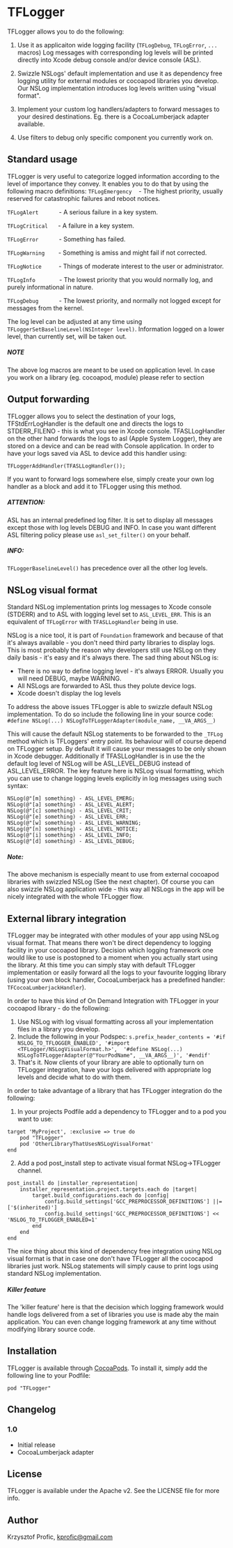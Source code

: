 # TFLogger

TFLogger allows you to do the following:

1. Use it as applicaiton wide logging facility (`TFLogDebug`, `TFLogError`, `...` macros)
Log messages with corresponding log levels will be printed directly into Xcode debug console and/or device console (ASL).

2. Swizzle NSLogs' default implementation and use it as dependency free logging utility for external modules or cocoapod libraries you develop.
Our NSLog implementation introduces log levels written using "visual format".

3. Implement your custom log handlers/adapters to forward messages to your desired destinations.
Eg. there is a CocoaLumberjack adapter available.

4. Use filters to debug only specific component you currently work on.

## Standard usage


TFLogger is very useful to categorize logged information according to the level of importance they convey. It enables you to do that by using the following macro definitions:
`TFLogEmergency` &nbsp;&nbsp;&nbsp;- The highest priority, usually reserved for catastrophic failures and reboot notices.

`TFLogAlert` &nbsp;&nbsp;&nbsp;&nbsp;&nbsp;&nbsp;&nbsp;&nbsp;&nbsp;&nbsp;&nbsp;-  A serious failure in a key system.

`TFLogCritical` &nbsp;&nbsp;&nbsp;&nbsp;&nbsp;- A failure in a key system.

`TFLogError` &nbsp;&nbsp;&nbsp;&nbsp;&nbsp;&nbsp;&nbsp;&nbsp;&nbsp;&nbsp;&nbsp;- Something has failed.

`TFLogWarning` &nbsp;&nbsp;&nbsp;&nbsp;&nbsp;&nbsp;&nbsp;- Something is amiss and might fail if not corrected.

`TFLogNotice` &nbsp;&nbsp;&nbsp;&nbsp;&nbsp;&nbsp;&nbsp;&nbsp;&nbsp;- Things of moderate interest to the user or administrator.

`TFLogInfo` &nbsp;&nbsp;&nbsp;&nbsp;&nbsp;&nbsp;&nbsp;&nbsp;&nbsp;&nbsp;&nbsp;&nbsp;&nbsp;- The lowest priority that you would normally log, and purely informational in nature.

`TFLogDebug` &nbsp;&nbsp;&nbsp;&nbsp;&nbsp;&nbsp;&nbsp;&nbsp;&nbsp;&nbsp;&nbsp;- The lowest priority, and normally not logged except for messages from the kernel. 


The log level can be adjusted at any time using `TFLoggerSetBaselineLevel(NSInteger level)`.
Information logged on a lower level, than currently set, will be taken out.

##### NOTE
The above log macros are meant to be used on application level. In case you work on a library (eg. cocoapod, module) please refer to section


## Output forwarding


TFLogger allows you to select the destination of your logs, TFStdErrLogHandler is the default one and directs the logs to STDERR_FILENO - this is what you see in Xcode console.
TFASLLogHandler on the other hand forwards the logs to asl (Apple System Logger), they are stored on a device and can be read with Console application. In order to have your logs saved via ASL to device add this handler using:

    TFLoggerAddHandler(TFASLLogHandler());

If you want to forward logs somewhere else, simply create your own log handler as a block and add it to TFLogger using this method.

##### ATTENTION:
ASL has an internal predefined log filter. It is set to display all messages except those with log levels DEBUG and INFO.
In case you want different ASL filtering policy please use `asl_set_filter()` on your behalf.

##### INFO:
`TFLoggerBaselineLevel()` has precedence over all the other log levels.

## NSLog visual format

Standard NSLog implementation prints log messages to Xcode console (STDERR) and to ASL with logging level set to `ASL_LEVEL_ERR`. This is an equivalent of `TFLogError` with `TFASLLogHandler` being in use.

NSLog is a nice tool, it is part of `Foundation` framework and because of that it's always available - you don't need third party libraries to display logs. This is most probably the reason why developers still use NSLog on they daily basis - it's easy and it's always there. The sad thing about NSLog is:
- There is no way to define logging level - it's always ERROR. Usually you will need DEBUG, maybe WARNING.
- All NSLogs are forwarded to ASL thus they polute device logs.
- Xcode doesn't display the log levels

To address the above issues TFLogger is able to swizzle default NSLog implementation.
To do so include the following line in your source code:
`#define NSLog(...) NSLogToTFLoggerAdapter(module_name, __VA_ARGS__)`

This will cause the default NSLog statements to be forwarded to the `_TFLog` method which is TFLoggers' entry point.
Its behaviour will of course depend on TFLogger setup. By default it will cause your messages to be only shown in Xcode debugger.
Additionally if TFASLLogHandler is in use the the default log level of NSLog will be ASL_LEVEL_DEBUG instead of ASL_LEVEL_ERROR.
The key feature here is NSLog visual formatting, which you can use to change logging levels explicitly in log messages using such syntax:

    NSLog(@"[m] something) - ASL_LEVEL_EMERG;
    NSLog(@"[a] something) - ASL_LEVEL_ALERT;
    NSLog(@"[c] something) - ASL_LEVEL_CRIT;
    NSLog(@"[e] something) - ASL_LEVEL_ERR;
    NSLog(@"[w] something) - ASL_LEVEL_WARNING;
    NSLog(@"[n] something) - ASL_LEVEL_NOTICE;
    NSLog(@"[i] something) - ASL_LEVEL_INFO;
    NSLog(@"[d] something) - ASL_LEVEL_DEBUG;

##### Note:
The above mechanism is especially meant to use from external cocoapod libraries with swizzled NSLog (See the next chapter).
Of course you can also swizzle NSLog application wide - this way all NSLogs in the app will be nicely integrated with the whole TFLogger flow.

## External library integration

TFLogger may be integrated with other modules of your app using NSLog visual format. That means there won't be direct dependency to logging facility in your cocoapod library. Decision which logging framework one would like to use is postopned to a moment when you actually start using the library. At this time you can simply stay with default TFLogger implementation or easily forward all the logs to your favourite logging library (using your own block handler, CocoaLumberjack has a predefined handler: `TFCocoaLumberjackHandler`).

In order to have this kind of On Demand Integration with TFLogger in your cocoapod library - do the following:

1. Use NSLog with log visual formatting across all your implementation files in a library you develop.
2. Include the following in your Podspec: `s.prefix_header_contents = '#if NSLOG_TO_TFLOGGER_ENABLED', '#import <TFLogger/NSLogVisualFormat.h>',  '#define NSLog(...) NSLogToTFLoggerAdapter(@"YourPodName", __VA_ARGS__)', '#endif'`
3. That's it. Now clients of your library are able to optionally turn on TFLogger integration, have your logs delivered with appropriate log levels and decide what to do with them.

In order to take advantage of a library that has TFLogger integration do the following:

1) In your projects Podfile add a dependency to TFLogger and to a pod you want to use:
```
target 'MyProject', :exclusive => true do
    pod "TFLogger"
    pod 'OtherLibraryThatUsesNSLogVisualFormat'
end
```

2) Add a pod post_install step to activate visual format NSLog->TFLogger channel.

```
post_install do |installer_representation|
    installer_representation.project.targets.each do |target|
        target.build_configurations.each do |config|
            config.build_settings['GCC_PREPROCESSOR_DEFINITIONS'] ||= ['$(inherited)']
            config.build_settings['GCC_PREPROCESSOR_DEFINITIONS'] << 'NSLOG_TO_TFLOGGER_ENABLED=1'
        end
    end
end
```

The nice thing about this kind of dependency free integration using NSLog visual format is that in case one don't have TFLogger all the cococapod libraries just work. NSLog statements will simply cause to print logs using standard NSLog implementation.

##### Killer feature
The 'killer feature' here is that the decision which logging framework would handle logs delivered from a set of libraries you use is made aby the main application. You can even change logging framework at any time without modifying library source code.

## Installation

TFLogger is available through [CocoaPods](http://cocoapods.org). To install it, simply add the following line to your Podfile:

    pod "TFLogger"

## Changelog

### 1.0
- Initial release
- CocoaLumberjack adapter

## License

TFLogger is available under the Apache v2. See the LICENSE file for more info.

## Author

Krzysztof Profic, kprofic@gmail.com